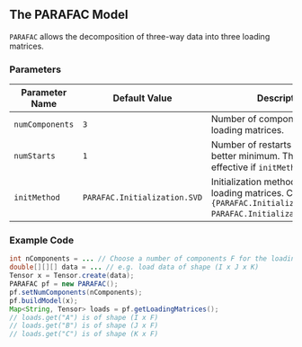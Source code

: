 ## The PARAFAC Model
`PARAFAC` allows the decomposition of three-way data into three loading matrices. 

### Parameters

| Parameter Name | Default Value | Description |
| -------------- | ------------- | ----------- |
| `numComponents` | `3` | Number of components of the loading matrices. |
|`numStarts` | `1` | Number of restarts to find a better minimum. This is only effective if `initMethod=RANDOM`. |
| `initMethod` | `PARAFAC.Initialization.SVD` | Initialization method for the loading matrices. Can be one of `{PARAFAC.Initialization.RANDOM, PARAFAC.Initialization.SVD}`.|

### Example Code 

```java
int nComponents = ... // Choose a number of components F for the loading matrices
double[][][] data = ... // e.g. load data of shape (I x J x K)
Tensor x = Tensor.create(data);
PARAFAC pf = new PARAFAC();
pf.setNumComponents(nComponents);
pf.buildModel(x);
Map<String, Tensor> loads = pf.getLoadingMatrices();
// loads.get("A") is of shape (I x F)
// loads.get("B") is of shape (J x F)
// loads.get("C") is of shape (K x F)
```